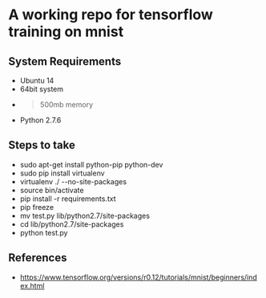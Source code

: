 # A working repo for tensorflow training on mnist

## System Requirements

- Ubuntu 14
- 64bit system
- >500mb memory
- Python 2.7.6

## Steps to take

- sudo apt-get install python-pip python-dev
- sudo pip install virtualenv
- virtualenv ./ --no-site-packages
- source bin/activate
- pip install -r requirements.txt
- pip freeze
- mv test.py lib/python2.7/site-packages
- cd lib/python2.7/site-packages
- python test.py

## References

- https://www.tensorflow.org/versions/r0.12/tutorials/mnist/beginners/index.html
